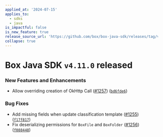 ```yaml
---
applied_at: '2024-07-15'
applies_to:
  - sdks
  - java
is_impactful: false
is_new_feature: true
release_source_url: 'https://github.com/box/box-java-sdk/releases/tag/v4.11.0'
collapse: true
---
```


# Box Java SDK `v4.11.0` released

### New Features and Enhancements

* Allow overriding creation of OkHttp Call ([#1257][1]) ([`bd6fde6`][2])

### Bug Fixes

* Add missing fields when update classification template ([#1255][3]) ([`f17f817`][4])
* Fix deserializing permissions for `BoxFile` and `BoxFolder` ([#1256][5]) ([`f088448`][6])

[1]: https://github.com/box/box-java-sdk/issues/1257

[2]: https://github.com/box/box-java-sdk/commit/bd6fde6689bebe6cb5889c91214db68e08a4ec8b

[3]: https://github.com/box/box-java-sdk/issues/1255

[4]: https://github.com/box/box-java-sdk/commit/f17f817bde5a412358bf3de8e489ed080715ec4b

[5]: https://github.com/box/box-java-sdk/issues/1256

[6]: https://github.com/box/box-java-sdk/commit/f08844889800a01f7c78941036f6228502fca8b0
